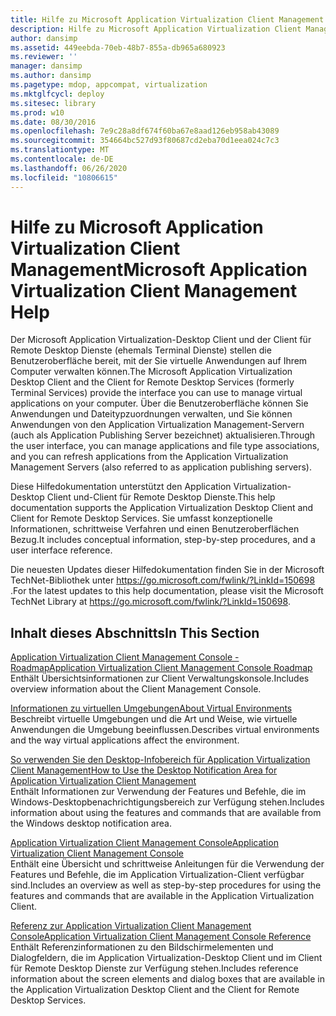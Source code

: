 ```yaml
---
title: Hilfe zu Microsoft Application Virtualization Client Management
description: Hilfe zu Microsoft Application Virtualization Client Management
author: dansimp
ms.assetid: 449eebda-70eb-48b7-855a-db965a680923
ms.reviewer: ''
manager: dansimp
ms.author: dansimp
ms.pagetype: mdop, appcompat, virtualization
ms.mktglfcycl: deploy
ms.sitesec: library
ms.prod: w10
ms.date: 08/30/2016
ms.openlocfilehash: 7e9c28a8df674f60ba67e8aad126eb958ab43089
ms.sourcegitcommit: 354664bc527d93f80687cd2eba70d1eea024c7c3
ms.translationtype: MT
ms.contentlocale: de-DE
ms.lasthandoff: 06/26/2020
ms.locfileid: "10806615"
---
```

# <span data-ttu-id="f767b-103">Hilfe zu Microsoft Application Virtualization Client Management</span><span class="sxs-lookup"><span data-stu-id="f767b-103">Microsoft Application Virtualization Client Management Help</span></span>


<span data-ttu-id="f767b-104">Der Microsoft Application Virtualization-Desktop Client und der Client für Remote Desktop Dienste (ehemals Terminal Dienste) stellen die Benutzeroberfläche bereit, mit der Sie virtuelle Anwendungen auf Ihrem Computer verwalten können.</span><span class="sxs-lookup"><span data-stu-id="f767b-104">The Microsoft Application Virtualization Desktop Client and the Client for Remote Desktop Services (formerly Terminal Services) provide the interface you can use to manage virtual applications on your computer.</span></span> <span data-ttu-id="f767b-105">Über die Benutzeroberfläche können Sie Anwendungen und Dateitypzuordnungen verwalten, und Sie können Anwendungen von den Application Virtualization Management-Servern (auch als Application Publishing Server bezeichnet) aktualisieren.</span><span class="sxs-lookup"><span data-stu-id="f767b-105">Through the user interface, you can manage applications and file type associations, and you can refresh applications from the Application Virtualization Management Servers (also referred to as application publishing servers).</span></span>

<span data-ttu-id="f767b-106">Diese Hilfedokumentation unterstützt den Application Virtualization-Desktop Client und-Client für Remote Desktop Dienste.</span><span class="sxs-lookup"><span data-stu-id="f767b-106">This help documentation supports the Application Virtualization Desktop Client and Client for Remote Desktop Services.</span></span> <span data-ttu-id="f767b-107">Sie umfasst konzeptionelle Informationen, schrittweise Verfahren und einen Benutzeroberflächen Bezug.</span><span class="sxs-lookup"><span data-stu-id="f767b-107">It includes conceptual information, step-by-step procedures, and a user interface reference.</span></span>

<span data-ttu-id="f767b-108">Die neuesten Updates dieser Hilfedokumentation finden Sie in der Microsoft TechNet-Bibliothek unter <https://go.microsoft.com/fwlink/?LinkId=150698> .</span><span class="sxs-lookup"><span data-stu-id="f767b-108">For the latest updates to this help documentation, please visit the Microsoft TechNet Library at <https://go.microsoft.com/fwlink/?LinkId=150698>.</span></span>

## <span data-ttu-id="f767b-109">Inhalt dieses Abschnitts</span><span class="sxs-lookup"><span data-stu-id="f767b-109">In This Section</span></span>


<a href="" id="application-virtualization-client-management-console-roadmap"></a>[<span data-ttu-id="f767b-110">Application Virtualization Client Management Console - Roadmap</span><span class="sxs-lookup"><span data-stu-id="f767b-110">Application Virtualization Client Management Console Roadmap</span></span>](application-virtualization-client-management-console-roadmap.md)  
<span data-ttu-id="f767b-111">Enthält Übersichtsinformationen zur Client Verwaltungskonsole.</span><span class="sxs-lookup"><span data-stu-id="f767b-111">Includes overview information about the Client Management Console.</span></span>

<a href="" id="about-virtual-environments"></a>[<span data-ttu-id="f767b-112">Informationen zu virtuellen Umgebungen</span><span class="sxs-lookup"><span data-stu-id="f767b-112">About Virtual Environments</span></span>](about-virtual-environments.md)  
<span data-ttu-id="f767b-113">Beschreibt virtuelle Umgebungen und die Art und Weise, wie virtuelle Anwendungen die Umgebung beeinflussen.</span><span class="sxs-lookup"><span data-stu-id="f767b-113">Describes virtual environments and the way virtual applications affect the environment.</span></span>

<a href="" id="how-to-use-the-desktop-notification-area-for-application-virtualization-client-management"></a>[<span data-ttu-id="f767b-114">So verwenden Sie den Desktop-Infobereich für Application Virtualization Client Management</span><span class="sxs-lookup"><span data-stu-id="f767b-114">How to Use the Desktop Notification Area for Application Virtualization Client Management</span></span>](how-to-use-the-desktop-notification-area-for-application-virtualization-client-management.md)  
<span data-ttu-id="f767b-115">Enthält Informationen zur Verwendung der Features und Befehle, die im Windows-Desktopbenachrichtigungsbereich zur Verfügung stehen.</span><span class="sxs-lookup"><span data-stu-id="f767b-115">Includes information about using the features and commands that are available from the Windows desktop notification area.</span></span>

<a href="" id="application-virtualization-client-management-console"></a>[<span data-ttu-id="f767b-116">Application Virtualization Client Management Console</span><span class="sxs-lookup"><span data-stu-id="f767b-116">Application Virtualization Client Management Console</span></span>](application-virtualization-client-management-console.md)  
<span data-ttu-id="f767b-117">Enthält eine Übersicht und schrittweise Anleitungen für die Verwendung der Features und Befehle, die im Application Virtualization-Client verfügbar sind.</span><span class="sxs-lookup"><span data-stu-id="f767b-117">Includes an overview as well as step-by-step procedures for using the features and commands that are available in the Application Virtualization Client.</span></span>

<a href="" id="application-virtualization-client-management-console-reference"></a>[<span data-ttu-id="f767b-118">Referenz zur Application Virtualization Client Management Console</span><span class="sxs-lookup"><span data-stu-id="f767b-118">Application Virtualization Client Management Console Reference</span></span>](application-virtualization-client-management-console-reference.md)  
<span data-ttu-id="f767b-119">Enthält Referenzinformationen zu den Bildschirmelementen und Dialogfeldern, die im Application Virtualization-Desktop Client und im Client für Remote Desktop Dienste zur Verfügung stehen.</span><span class="sxs-lookup"><span data-stu-id="f767b-119">Includes reference information about the screen elements and dialog boxes that are available in the Application Virtualization Desktop Client and the Client for Remote Desktop Services.</span></span>

 

 





